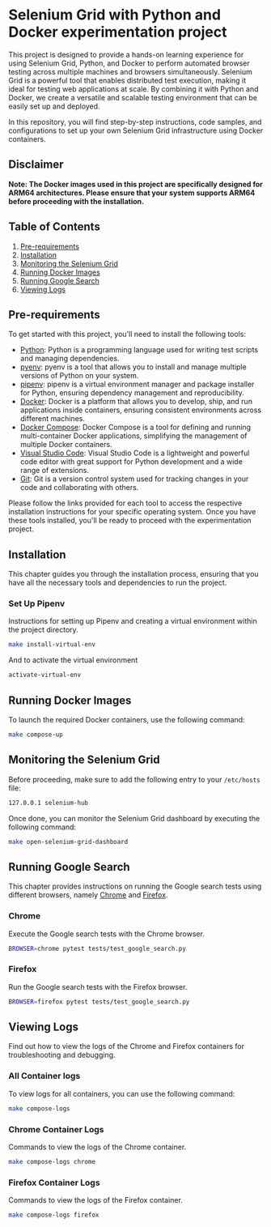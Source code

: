 # Selenium Grid with Python and Docker experimentation project

This project is designed to provide a hands-on learning experience for using Selenium Grid, Python, and Docker to perform automated browser testing across multiple machines and browsers simultaneously. Selenium Grid is a powerful tool that enables distributed test execution, making it ideal for testing web applications at scale. By combining it with Python and Docker, we create a versatile and scalable testing environment that can be easily set up and deployed.

In this repository, you will find step-by-step instructions, code samples, and configurations to set up your own Selenium Grid infrastructure using Docker containers. 

## Disclaimer

**Note: The Docker images used in this project are specifically designed for ARM64 architectures. Please ensure that your system supports ARM64 before proceeding with the installation.**

## Table of Contents

1. [Pre-requirements](#pre-requirements)
2. [Installation](#installation)
6. [Monitoring the Selenium Grid](#monitoring-the-selenium-grid)
3. [Running Docker Images](#running-docker-images)
4. [Running Google Search](#running-google-search)
5. [Viewing Logs](#viewing-logs)

## Pre-requirements

To get started with this project, you'll need to install the following tools:

- [Python](https://www.python.org/): Python is a programming language used for writing test scripts and managing dependencies.
- [pyenv](https://github.com/pyenv/pyenv): pyenv is a tool that allows you to install and manage multiple versions of Python on your system.
- [pipenv](https://pipenv.pypa.io/): pipenv is a virtual environment manager and package installer for Python, ensuring dependency management and reproducibility.
- [Docker](https://www.docker.com/): Docker is a platform that allows you to develop, ship, and run applications inside containers, ensuring consistent environments across different machines.
- [Docker Compose](https://docs.docker.com/compose/): Docker Compose is a tool for defining and running multi-container Docker applications, simplifying the management of multiple Docker containers.
- [Visual Studio Code](https://code.visualstudio.com/): Visual Studio Code is a lightweight and powerful code editor with great support for Python development and a wide range of extensions.
- [Git](https://git-scm.com/): Git is a version control system used for tracking changes in your code and collaborating with others.

Please follow the links provided for each tool to access the respective installation instructions for your specific operating system. Once you have these tools installed, you'll be ready to proceed with the experimentation project.

## Installation

This chapter guides you through the installation process, ensuring that you have all the necessary tools and dependencies to run the project.

### Set Up Pipenv

Instructions for setting up Pipenv and creating a virtual environment within the project directory.

```bash
make install-virtual-env
```

And to activate the virtual environment

```bash
activate-virtual-env
```

## Running Docker Images

To launch the required Docker containers, use the following command:

```bash
make compose-up
```

## Monitoring the Selenium Grid

Before proceeding, make sure to add the following entry to your `/etc/hosts` file:

```bash
127.0.0.1 selenium-hub
```

Once done, you can monitor the Selenium Grid dashboard by executing the following command:

```bash
make open-selenium-grid-dashboard
```

## Running Google Search

This chapter provides instructions on running the Google search tests using different browsers, namely [Chrome](https://www.google.com/chrome) and [Firefox](https://www.mozilla.org/en-US/firefox/new/).

### Chrome

Execute the Google search tests with the Chrome browser.

```bash
BROWSER=chrome pytest tests/test_google_search.py
```

### Firefox

Run the Google search tests with the Firefox browser.

```bash
BROWSER=firefox pytest tests/test_google_search.py
```

## Viewing Logs

Find out how to view the logs of the Chrome and Firefox containers for troubleshooting and debugging.

### All Container logs

To view logs for all containers, you can use the following command:

```bash
make compose-logs
```

### Chrome Container Logs

Commands to view the logs of the Chrome container.

```bash
make compose-logs chrome
```

### Firefox Container Logs

Commands to view the logs of the Firefox container.

```bash
make compose-logs firefox 
```
